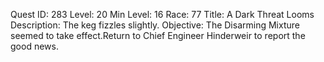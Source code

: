 Quest ID: 283
Level: 20
Min Level: 16
Race: 77
Title: A Dark Threat Looms
Description: The keg fizzles slightly.
Objective: The Disarming Mixture seemed to take effect.Return to Chief Engineer Hinderweir to report the good news.
